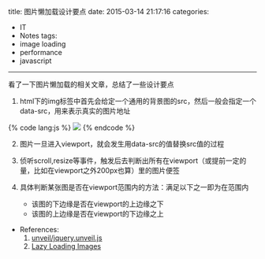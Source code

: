 title: 图片懒加载设计要点
date: 2015-03-14 21:17:16
categories:
- IT
- Notes
tags:
- image loading
- performance
- javascript
---
看了一下图片懒加载的相关文章，总结了一些设计要点

1. html下的img标签中首先会给定一个通用的背景图的src，然后一般会指定一个data-src，用来表示真实的图片地址

{% code lang:js %}
<img src="bg.png" data-src="tree.jpg">
{% endcode %}

2. 图片一旦进入viewport，就会发生用data-src的值替换src值的过程

3. 侦听scroll,resize等事件，触发后去判断出所有在viewport（或提前一定的量，比如在viewport之外200px也算）里的图片便签

4. 具体判断某张图是否在viewport范围内的方法：满足以下之一即为在范围内
    - 该图的下边缘是否在viewport的上边缘之下
    - 该图的上边缘是否在viewport的下边缘之上

- References:
  1. [unveil/jquery.unveil.js](https://github.com/luis-almeida/unveil/blob/master/jquery.unveil.js)
  2. [Lazy Loading Images](https://css-tricks.com/snippets/javascript/lazy-loading-images/)
